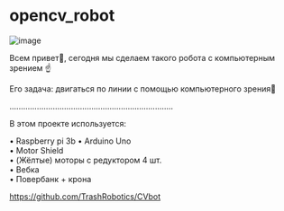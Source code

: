 # opencv_robot
![image](https://github.com/EgorArd/Photo/blob/main/Без%20имени.png)

Всем привет👋, сегодня мы сделаем такого робота с компьютерным зрением ☝

Его задача: двигаться по линии с помощью компьютерного зрения👀

........................................................................

В этом проекте используется:

• Raspberry pi 3b
• Arduino Uno  
• Motor Shield  
• (Жёлтые) моторы с редуктором 4 шт.  
• Вебка  
• Повербанк + крона  


https://github.com/TrashRobotics/CVbot





   





